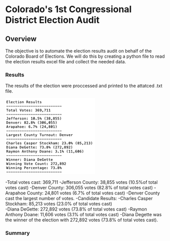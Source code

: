 # Colorado's 1st Congressional District Election Audit

## Overview
The objective is to automate the election results audit on behalf of the Colorado Board of Elections. We will do this by creating a python file to read the election results excel file and collect the needed data. 

### Results
The results of the election were proccessed and printed to the attatced .txt file.

![election_results](https://github.com/watsonlarry/Election_Analysis/blob/main/Resources/Screen%20Shot%202020-10-18%20at%2010.28.11%20PM.png)

-Total votes cast: 369,711
  -Jefferson County: 38,855 votes (10.5%of total votes cast) 
  -Denver County: 306,055 votes (82.8% of total votes cast) 
  -Arapahoe County: 24,801 votes (6.7% of total votes cast)
  -Denver County cast the largest number of votes.
-Candidate Results:
  -Charles Casper Stockham: 85,213 votes (23.0% of total votes cast)  
  -Diana DeGette: 272,892 votes (73.8% of total votes cast)
  -Raymon Anthony Doane: 11,606 votes (3.1% of total votes cast)
-Diana Degette was the winner of the election with 272,892 votes (73.8% of total votes cast).

### Summary


